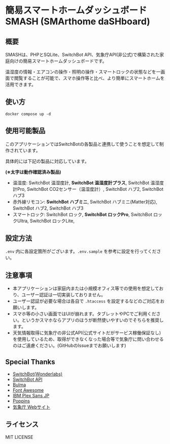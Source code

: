 # 簡易スマートホームダッシュボード SMASH (SMArthome daSHboard)

## 概要

SMASHは、PHPとSQLite、SwitchBot API、気象庁API(非公式)で構築された家庭向けの簡易スマートホームダッシュボードです。

温湿度の情報・エアコンの操作・照明の操作・スマートロックの状態などを一画面で閲覧することが可能で、スマホ操作等と比べ、より簡単にスマートホームを活用できます。

## 使い方

```
docker compose up -d
```

## 使用可能製品

このアプリケーションではSwitchBotの各製品と連携して使うことを想定して制作されています。

具体的には下記の製品に対応しています。

**(※太字は動作確認済み製品)**

- 温湿度: SwitchBot 温湿度計, **SwitchBot 温湿度計プラス**, SwitchBot 温湿度計Pro, SwitchBot CO2センサー（温湿度計）, SwitchBot ハブ2, SwitchBot ハブ3
- 赤外線リモコン: **SwitchBot ハブミニ**, SwitchBot ハブミニ(Matter対応), SwitchBot ハブ2, SwitchBot ハブ3
- スマートロック: SwitchBot ロック, **SwitchBot ロックPro**, SwitchBot ロックUltra, SwitchBot ロックLite,

## 設定方法

`.env` 内に各設定箇所がございます。`.env.sample` を参考に設定を行ってください。

## 注意事項

- 本アプリケーションは家庭内または小規模オフィス等での使用を想定しており、ユーザー認証は一切実装しておりません。
- ユーザー認証が必要な場合は各自で `.htaccess` を設定するなどのご対応をお願いします。
- スマホ等の小さい画面ではUIが崩れます。タブレットやPCでご利用ください。というかスマホならアプリのほうが断然使いやすいのでそちらを推奨します。
- 天気情報取得に気象庁の非公式API(公式サイトだがサービス稼働保証なし)を使用しているため、取得ができなくなった場合等で気象庁に問い合わせるのはご遠慮ください。(GitHubのIssueまでお願いします)

## Special Thanks

- [SwitchBot(Wonderlabs)](https://www.switchbot.jp/)
- [SwitchBot API](https://github.com/OpenWonderLabs/SwitchBotAPI)
- [Bulma](https://bulma.io/)
- [Font Awesome](https://fontawesome.com/)
- [IBM Plex Sans JP](https://fonts.google.com/specimen/IBM+Plex+Sans+JP)
- [Poppins](https://fonts.google.com/specimen/Poppins)
- [気象庁 Webサイト](https://www.jma.go.jp/jma/index.html)

## ライセンス

MIT LICENSE
